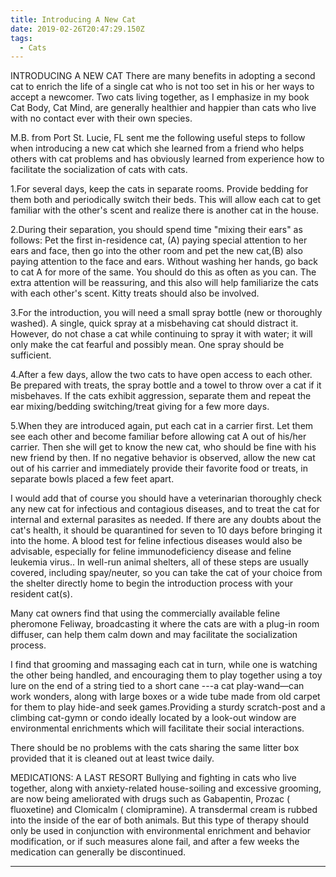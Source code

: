 ```yaml
---
title: Introducing A New Cat
date: 2019-02-26T20:47:29.150Z
tags:
  - Cats
---
```

INTRODUCING A NEW CAT
There are many benefits in adopting a second cat to enrich the life of a single cat who is  not too set in his or her ways to accept a newcomer. Two cats living together, as I emphasize in my book Cat Body, Cat Mind, are generally healthier and happier than cats who live with no contact ever with their own species.

M.B. from Port St. Lucie, FL sent me the following useful steps to follow when introducing a new cat which she learned from a friend who helps others with cat problems and has obviously learned from experience how to facilitate the socialization of cats with cats.

1.For several days, keep the cats in separate rooms. Provide bedding for them both and periodically switch their beds. This will allow each cat to get familiar with the other's scent and realize there is another cat in the house.

2.During their separation, you should spend time "mixing their ears" as follows: Pet the first in-residence cat, (A) paying special attention to her ears and face, then go into the other room and pet the new cat,(B) also paying attention to the face and ears. Without washing her hands, go back to cat A for more of the same. You should do this as often as you can. The extra attention will be reassuring, and this also will help familiarize the cats with each other's scent. Kitty treats should also be involved.

3.For the introduction, you will need a small spray bottle (new or thoroughly washed). A single, quick spray at a misbehaving cat should distract it. However, do not chase a cat while continuing to spray it with water; it will only make the cat fearful and possibly mean. One spray should be sufficient.

4.After a few days, allow the two cats to have open access to each other. Be prepared with treats, the spray bottle and a towel to throw over a cat if it misbehaves. If the cats exhibit aggression, separate them and repeat the ear mixing/bedding switching/treat giving for a few more days. 

5.When they are introduced again, put each cat in a carrier first. Let them see each other and become familiar before allowing cat A out of his/her carrier. Then she will get to know the new cat, who should be fine with his new friend by then. If no negative behavior is observed, allow the new cat out of his carrier and immediately provide their favorite food or treats, in separate bowls placed a few feet apart.

I would add that of course you should have a veterinarian thoroughly check any new cat for infectious and contagious diseases, and to treat the cat for internal and external parasites as needed. If there are any doubts about the cat's health, it should be quarantined for seven to 10 days before bringing it into the home. A blood test for feline infectious diseases would also be advisable, especially for feline immunodeficiency disease and feline leukemia virus.. In well-run animal shelters, all of these steps are usually covered, including spay/neuter, so you can take the cat of your choice from the shelter directly home to begin the introduction process with your resident cat(s).

Many cat owners find that using the commercially available feline pheromone Feliway, broadcasting it where the cats are with a plug-in room diffuser, can help them calm down and may facilitate the socialization process.

I find that grooming and massaging each cat in turn, while one is watching the other being handled, and encouraging them to play together using a toy lure on the end of a string tied to a short cane ---a cat play-wand—can work wonders, along with large boxes or a wide tube made from old carpet for them to play hide-and seek games.Providing a sturdy scratch-post and a climbing cat-gymn or condo ideally located by a look-out window are environmental enrichments which will facilitate their social interactions.

There should be no problems with the cats sharing the same litter box provided that it is cleaned out at least twice daily.

MEDICATIONS: A LAST RESORT Bullying and fighting in cats who live together, along with anxiety-related house-soiling and excessive grooming, are now being ameliorated with drugs such as Gabapentin,  Prozac ( fluoxetine)  and Clomicalm ( clomipramine). A transdermal cream is rubbed into the inside of the ear of both animals. But this type of therapy should only be used in conjunction with environmental enrichment and behavior modification, or if such measures alone fail, and after a few weeks the medication can generally be discontinued.




*************************************************************
